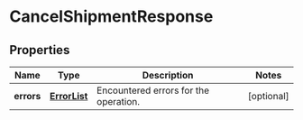 
# CancelShipmentResponse

## Properties
Name | Type | Description | Notes
------------ | ------------- | ------------- | -------------
**errors** | [**ErrorList**](../ErrorList.md) | Encountered errors for the operation. |  [optional]



